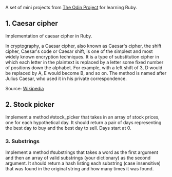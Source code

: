 A set of mini projects from <a href="www.theodinproject.com">The Odin Project</a>
for learning Ruby.

<h2>1. Caesar cipher</h2>

Implementation of caesar cipher in Ruby.

In cryptography, a Caesar cipher, also known as Caesar's cipher, the shift cipher, Caesar's code or Caesar shift, is one of the simplest and most widely known encryption techniques. It is a type of substitution cipher in which each letter in the plaintext is replaced by a letter some fixed number of positions down the alphabet. For example, with a left shift of 3, D would be replaced by A, E would become B, and so on. The method is named after Julius Caesar, who used it in his private correspondence.

Source: <a href="https://en.wikipedia.org/wiki/Caesar_cipher">Wikipedia</a>

<h2>2. Stock picker</h2>

Implement a method #stock_picker that takes in an array of stock prices, one for each hypothetical day. It should return a pair of days representing the best day to buy and the best day to sell. Days start at 0.


<h3>3. Substrings</h3>

Implement a method #substrings that takes a word as the first argument and then an array of valid substrings (your dictionary) as the second argument. It should return a hash listing each substring (case insensitive) that was found in the original string and how many times it was found.
